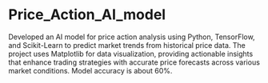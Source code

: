 # Price_Action_AI_model
Developed an AI model for price action analysis using Python, TensorFlow, and Scikit-Learn to predict market trends from historical price data. The project uses Matplotlib for data visualization, providing actionable insights that enhance trading strategies with accurate price forecasts across various market conditions. Model accuracy is about 60%.
